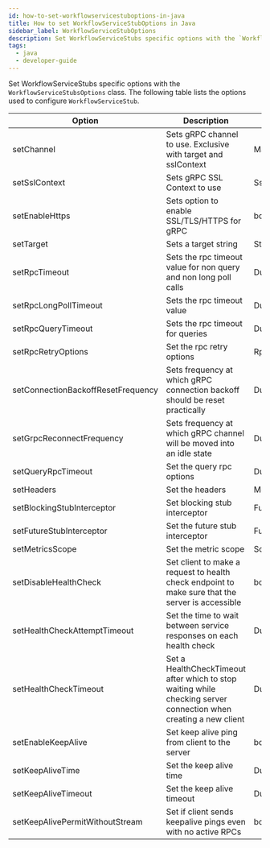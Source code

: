 ```yaml
---
id: how-to-set-workflowservicestuboptions-in-java
title: How to set WorkflowServiceStubOptions in Java
sidebar_label: WorkflowServiceStubOptions
description: Set WorkflowServiceStubs specific options with the `WorkflowServiceStubsOptions` class.
tags:
  - java
  - developer-guide
---
```


Set WorkflowServiceStubs specific options with the `WorkflowServiceStubsOptions` class.
The following table lists the options used to configure `WorkflowServiceStub`.

| Option                             | Description                                                                                                      | Type            |
| ---------------------------------- | ---------------------------------------------------------------------------------------------------------------- | --------------- |
| setChannel                         | Sets gRPC channel to use. Exclusive with target and sslContext                                                   | ManagedChannel  |
| setSslContext                      | Sets gRPC SSL Context to use                                                                                     | SslContext      |
| setEnableHttps                     | Sets option to enable SSL/TLS/HTTPS for gRPC                                                                     | boolean         |
| setTarget                          | Sets a target string                                                                                             | String          |
| setRpcTimeout                      | Sets the rpc timeout value for non query and non long poll calls                                                 | Duration        |
| setRpcLongPollTimeout              | Sets the rpc timeout value                                                                                       | Duration        |
| setRpcQueryTimeout                 | Sets the rpc timeout for queries                                                                                 | Duration        |
| setRpcRetryOptions                 | Set the rpc retry options                                                                                        | RpcRetryOptions |
| setConnectionBackoffResetFrequency | Sets frequency at which gRPC connection backoff should be reset practically                                      | Duration        |
| setGrpcReconnectFrequency          | Sets frequency at which gRPC channel will be moved into an idle state                                            | Duration        |
| setQueryRpcTimeout                 | Set the query rpc options                                                                                        | Duration        |
| setHeaders                         | Set the headers                                                                                                  | Metadata        |
| setBlockingStubInterceptor         | Set blocking stub interceptor                                                                                    | Function        |
| setFutureStubInterceptor           | Set the future stub interceptor                                                                                  | Function        |
| setMetricsScope                    | Set the metric scope                                                                                             | Scope           |
| setDisableHealthCheck              | Set client to make a request to health check endpoint to make sure that the server is accessible                 | boolean         |
| setHealthCheckAttemptTimeout       | Set the time to wait between service responses on each health check                                              | Duration        |
| setHealthCheckTimeout              | Set a HealthCheckTimeout after which to stop waiting while checking server connection when creating a new client | Duration        |
| setEnableKeepAlive                 | Set keep alive ping from client to the server                                                                    | boolean         |
| setKeepAliveTime                   | Set the keep alive time                                                                                          | Duration        |
| setKeepAliveTimeout                | Set the keep alive timeout                                                                                       | Duration        |
| setKeepAlivePermitWithoutStream    | Set if client sends keepalive pings even with no active RPCs                                                     | boolean         |
